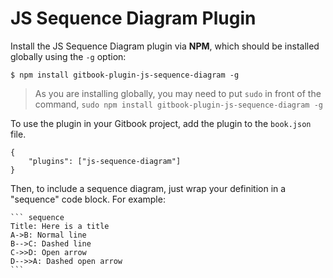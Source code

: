 JS Sequence Diagram Plugin
==============

Install the JS Sequence Diagram plugin via **NPM**, which should be installed globally using the `-g` option:

```
$ npm install gitbook-plugin-js-sequence-diagram -g
```

> As you are installing globally, you may need to put `sudo` in front of the command, `sudo npm install gitbook-plugin-js-sequence-diagram -g`


To use the plugin in your Gitbook project, add the plugin to the `book.json` file.

```
{
    "plugins": ["js-sequence-diagram"]
}
```

Then, to include a sequence diagram, just wrap your definition in a "sequence" code block. For example:

    ``` sequence
    Title: Here is a title
    A->B: Normal line
    B-->C: Dashed line
    C->>D: Open arrow
    D-->>A: Dashed open arrow
    ```
